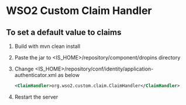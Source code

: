 # WSO2 Custom Claim Handler
## To set a default value to claims

1. Build with mvn clean install
2. Paste the jar to <IS_HOME>/repository/component/dropins directory
3. Change <IS_HOME>/repository/conf/identity/application-authenticator.xml as below

   ```xml
   <ClaimHandler>org.wso2.custom.claim.ClaimHandler</ClaimHandler>
   ```
4. Restart the server
